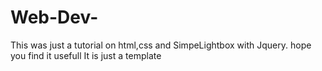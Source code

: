 # Web-Dev-
This was just a tutorial on html,css and SimpeLightbox with Jquery.
hope you find it usefull
It is just a template
